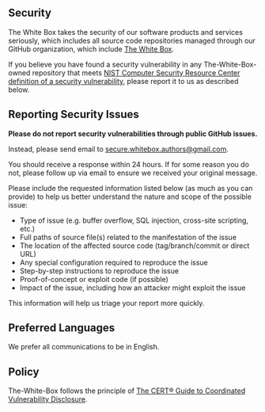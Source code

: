 ## Security

The White Box takes the security of our software products and services
seriously, which includes all source code repositories managed through our
GitHub organization, which include
[The White Box](https://github.com/The-White-Box).

If you believe you have found a security vulnerability in any
The-White-Box-owned repository that meets
[NIST Computer Security Resource Center definition of a security vulnerability](https://csrc.nist.gov/glossary/term/vulnerability),
please report it to us as described below.

## Reporting Security Issues

**Please do not report security vulnerabilities through public GitHub issues.**

Instead, please send email to
[secure.whitebox.authors@gmail.com](mailto:secure.whitebox.authors@gmail.com).

You should receive a response within 24 hours. If for some reason you do not,
please follow up via email to ensure we received your original message. 

Please include the requested information listed below (as much as you can
provide) to help us better understand the nature and scope of the possible
issue:

  * Type of issue (e.g. buffer overflow, SQL injection, cross-site scripting,
	etc.)
  * Full paths of source file(s) related to the manifestation of the issue
  * The location of the affected source code (tag/branch/commit or direct URL)
  * Any special configuration required to reproduce the issue
  * Step-by-step instructions to reproduce the issue
  * Proof-of-concept or exploit code (if possible)
  * Impact of the issue, including how an attacker might exploit the issue

This information will help us triage your report more quickly.

## Preferred Languages

We prefer all communications to be in English.

## Policy

The-White-Box follows the principle of 
[The CERT® Guide to Coordinated Vulnerability Disclosure](https://insights.sei.cmu.edu/documents/1945/2017_003_001_503340.pdf).